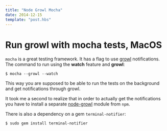 ```yaml
---
title: "Node Growl Mocha"
date: 2014-12-15
template: "post.hbs"
---
```


# Run growl with mocha tests, MacOS
`mocha` is a great testing framework.
It has a flag to use [growl][growl] notifications. The command to run using the **watch** feature and **growl**:

```terminal
$ mocha --growl --watch
```

This way you are supposed to be able to run the tests on the background and get notifications through growl.

It took me a second to realize that in order to actually get the notifications you have to install a separate [node-growl][node-growl] module from `npm`.

There is also a dependency on a gem `terminal-notifier`:
```terminal
$ sudo gem install terminal-notifier
```



[growl]: http://growl.info/downloads#growlnotify
[node-growl]: https://github.com/tj/node-growl
